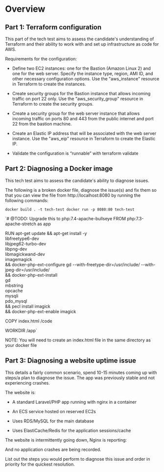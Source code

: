 # Overview

 
## Part 1: Terraform configuration

This part of the tech test aims to assess the candidate's understanding of Terraform and their ability to work with and set up infrastructure as code for AWS.
 

Requirements for the configuration:

- Define two EC2 instances: one for the Bastion (Amazon Linux 2) and one for the web server. Specify the instance type, region, AMI ID, and other necessary configuration options. Use the "aws_instance" resource in Terraform to create the instances.

- Create security groups for the Bastion instance that allows incoming traffic on port 22 only. Use the "aws_security_group" resource in Terraform to create the security groups.

- Create a security group for the web server instance that allows incoming traffic on ports 80 and 443 from the public internet and port 22 from the bastion machine.

- Create an Elastic IP address that will be associated with the web server instance. Use the "aws_eip" resource in Terraform to create the Elastic IP.

- Validate the configuration is “runnable” with terraform validate

 
## Part 2: Diagnosing a Docker image

This tech test aims to assess the candidate's ability to diagnose issues.

The following is a broken docker file, diagnose the issue(s) and fix them so that you can view the file from http://localhost:8080 by running the following commands:

`docker build . -t tech-test
docker run -p 8080:80 tech-test`


`# @TODO: Upgrade this to php:7.4-apache-bullseye
FROM php:7.3-apache-stretch as app
  
RUN apt-get update && apt-get install -y \
libfreetype6-dev \
libjpeg62-turbo-dev \
libpng-dev \
libmagickwand-dev \
imagemagick \
&& docker-php-ext-configure gd --with-freetype-dir=/usr/include/ --with-jpeg-dir=/usr/include/ \
&& docker-php-ext-install \
gd \
mbstring \
opcache \
mysqli \
pdo_mysql \
&& pecl install imagick \
&& docker-php-ext-enable imagick
  
COPY index.html /code

WORKDIR /app`

NOTE: You will need to create an index.html file in the same directory as your docker file

 
## Part 3: Diagnosing a website uptime issue

This details a fairly common scenario, spend 10-15 minutes coming up with steps/a plan to diagnose the issue. The app was previously stable and not experiencing crashes.

The website is:

- A standard Laravel/PHP app running with nginx in a container

- An ECS service hosted on reserved EC2s

- Uses RDS/MySQL for the main database

- Uses ElastiCache/Redis for the application sessions/cache

The website is intermittently going down, Nginx is reporting:

And no application crashes are being recorded.

List out the steps you would perform to diagnose this issue and order in priority for the quickest resolution.
